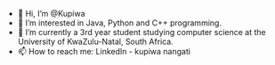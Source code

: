 - 👋 Hi, I’m @Kupiwa
- 👀 I’m interested in Java, Python and C++ programming.
- 🌱 I’m currently a 3rd year student studying computer science at the University of KwaZulu-Natal, South Africa.
- 📫 How to reach me: LinkedIn - kupiwa nangati
